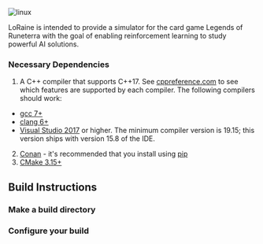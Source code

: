 ![linux](https://github.com/maichmueller/loraine/workflows/linux/badge.svg)

LoRaine is intended to provide a simulator for the card game Legends of Runeterra with the goal of enabling reinforcement learning to study powerful AI solutions.

### Necessary Dependencies
1. A C++ compiler that supports C++17. 
See [cppreference.com](https://en.cppreference.com/w/cpp/compiler_support)
to see which features are supported by each compiler.
The following compilers should work:
  * [gcc 7+](https://gcc.gnu.org/)
  * [clang 6+](https://clang.llvm.org/)
  * [Visual Studio 2017](https://visualstudio.microsoft.com/) or higher. 
  The minimum compiler version is 19.15; this version ships with version 15.8 of the IDE. 
2. [Conan](https://conan.io/) - it's recommended that you install using 
[pip](https://pip.pypa.io/en/stable/) 
3. [CMake 3.15+](https://cmake.org/)

## Build Instructions

### Make a build directory

### Configure your build



